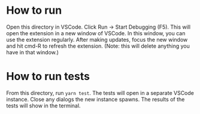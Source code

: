 # How to run
Open this directory in VSCode. Click Run -> Start Debugging (F5). This will open the extension in a new window of VSCode. In this window, you can use the extension regularly. After making updates, focus the new window and hit cmd-R to refresh the extension. (Note: this will delete anything you have in that window.)



# How to run tests
From this directory, run `yarn test`. The tests will open in a separate VSCode instance. Close any dialogs the new instance spawns. The results of the tests will show in the terminal.
